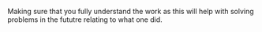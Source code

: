 Making sure that you fully understand the work as this will help with solving problems in the fututre relating to what one did.